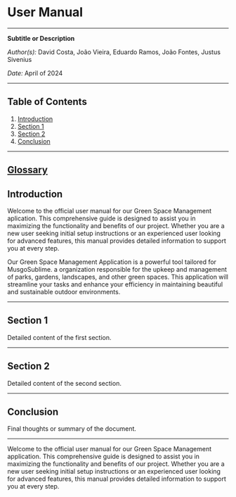 


# User Manual

---

**Subtitle or Description**

*Author(s):* David Costa, João Vieira, Eduardo Ramos, João Fontes, Justus Sivenius

*Date:* April of 2024

---

## Table of Contents

1. [Introduction](#introduction)
2. [Section 1](#section-1)
3. [Section 2](#section-2)
4. [Conclusion](#conclusion)

---
## [Glossary](../sprintA/global-artifacts/01.requirements-engineering/glossary.md)

## Introduction <a name="introduction"></a>

Welcome to the official user manual for our Green Space Management aplication. 
This comprehensive guide is designed to assist you in maximizing the functionality and benefits of our project.
Whether you are a new user seeking initial setup instructions or an experienced user looking 
for advanced features, this manual provides detailed information to support you at every step.

Our Green Space Management Application is a powerful tool tailored for MusgoSublime. 
a organization responsible for the upkeep and management of parks, gardens, 
landscapes, and other green spaces. 
This application will streamline your tasks and enhance your efficiency in 
maintaining beautiful and sustainable outdoor environments.

---

## Section 1 <a name="section-1"></a>

Detailed content of the first section.

---

## Section 2 <a name="section-2"></a>

Detailed content of the second section.

---

## Conclusion <a name="conclusion"></a>

Final thoughts or summary of the document.

---

Welcome to the official user manual for our Green Space Management application. This comprehensive guide is designed to assist you in maximizing the functionality and benefits of our project.
Whether you are a new user seeking initial setup instructions or an experienced user looking for advanced features, this manual provides detailed information to support you at every step.